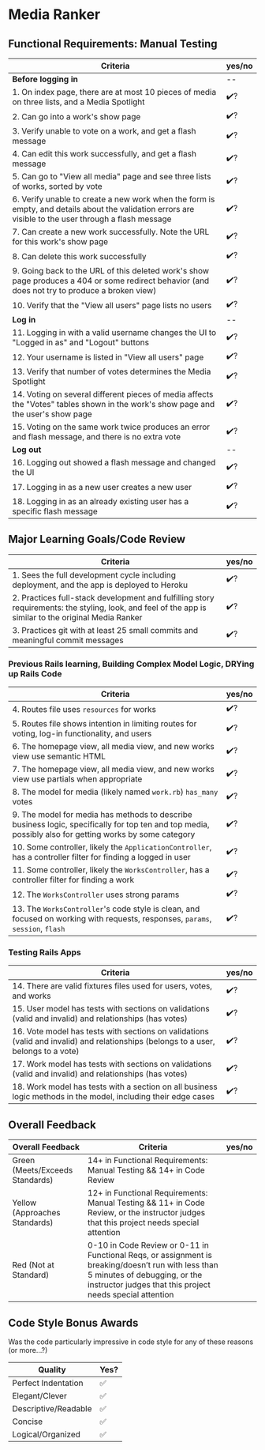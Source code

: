 # Media Ranker

<!-- Instructors: The checkmarks are already there, so just delete them for any line items that aren't met. -->

<!-- Instructions:

Limit your in-line comments on this one. Also, the manual testing is huge, but covers eeeeverything, so if there's anything to comment on as constructive feedback, the manual testing should point you right to it with any line that has the answer "no"
-->

## Functional Requirements: Manual Testing

| Criteria | yes/no |
| --- | --- |
| **Before logging in** | --
| 1. On index page, there are at most 10 pieces of media on three lists, and a Media Spotlight | ✔️?
| 2. Can go into a work's show page | ✔️?
| 3. Verify unable to vote on a work, and get a flash message | ✔️?
| 4. Can edit this work successfully, and get a flash message | ✔️?
| 5. Can go to "View all media" page and see three lists of works, sorted by vote | ✔️?
| 6. Verify unable to create a new work when the form is empty, and details about the validation errors are visible to the user through a flash message | ✔️?
| 7. Can create a new work successfully. Note the URL for this work's show page | ✔️?
| 8. Can delete this work successfully |✔️?
| 9. Going back to the URL of this deleted work's show page produces a 404 or some redirect behavior (and does not try to produce a broken view) | ✔️?
| 10. Verify that the "View all users" page lists no users | ✔️?
| **Log in** | --
| 11. Logging in with a valid username changes the UI to "Logged in as" and "Logout" buttons | ✔️?
| 12. Your username is listed in "View all users" page | ✔️?
| 13. Verify that number of votes determines the Media Spotlight | ✔️?
| 14. Voting on several different pieces of media affects the "Votes" tables shown in the work's show page and the user's show page | ✔️?
| 15. Voting on the same work twice produces an error and flash message, and there is no extra vote | ✔️?
| **Log out** | --
| 16. Logging out showed a flash message and changed the UI | ✔️?
| 17. Logging in as a new user creates a new user | ✔️?
| 18. Logging in as an already existing user has a specific flash message | ✔️?

## Major Learning Goals/Code Review

| Criteria | yes/no |
| --- | --- |
| 1. Sees the full development cycle including deployment, and the app is deployed to Heroku | ✔️?
| 2. Practices full-stack development and fulfilling story requirements: the styling, look, and feel of the app is similar to the original Media Ranker | ✔️?
| 3. Practices git with at least 25 small commits and meaningful commit messages | ✔️?

### Previous Rails learning, Building Complex Model Logic, DRYing up Rails Code

| Criteria | yes/no |
| --- | --- |
| 4. Routes file uses `resources` for works | ✔️?
| 5. Routes file shows intention in limiting routes for voting, log-in functionality, and users | ✔️?
| 6. The homepage view, all media view, and new works view use semantic HTML | ✔️?
| 7. The homepage view, all media view, and new works view use partials when appropriate | ✔️?
| 8. The model for media (likely named `work.rb`) `has_many` votes | ✔️?
| 9. The model for media has methods to describe business logic, specifically for top ten and top media, possibly also for getting works by some category | ✔️?
| 10. Some controller, likely the `ApplicationController`, has a controller filter for finding a logged in user | ✔️?
| 11. Some controller, likely the `WorksController`, has a controller filter for finding a work | ✔️?
| 12. The `WorksController` uses strong params | ✔️?
| 13. The `WorksController`'s code style is clean, and focused on working with requests, responses, `params`, `session`, `flash` | ✔️?

### Testing Rails Apps

| Criteria | yes/no |
| --- | --- |
| 14. There are valid fixtures files used for users, votes, and works | ✔️?
| 15. User model has tests with sections on validations (valid and invalid) and relationships (has votes) | ✔️?
| 16. Vote model has tests with sections on validations (valid and invalid) and relationships (belongs to a user, belongs to a vote) | ✔️?
| 17. Work model has tests with sections on validations (valid and invalid) and relationships (has votes) | ✔️?
| 18. Work model has tests with a section on all business logic methods in the model, including their edge cases | ✔️?

## Overall Feedback

| Overall Feedback | Criteria | yes/no |
| --- | --- | --- |
| Green (Meets/Exceeds Standards) | 14+ in Functional Requirements: Manual Testing && 14+ in Code Review | 
| Yellow (Approaches Standards) | 12+ in Functional Requirements: Manual Testing && 11+ in Code Review, or the instructor judges that this project needs special attention | 
| Red (Not at Standard) | 0-10 in Code Review or 0-11 in Functional Reqs, or assignment is breaking/doesn’t run with less than 5 minutes of debugging, or the instructor judges that this project needs special attention | 

<!-- ### Additional Feedback -->

<!-- Instructors, feel free to ignore this section if there's nothing else to add. -->

## Code Style Bonus Awards

<!-- Instructors: Please strike a balance between liberal/stingy with these. These are simply built-in pieces of positive feedback; use this to encourage and push students towards a cleaner code style! -->

Was the code particularly impressive in code style for any of these reasons (or more...?)

| Quality | Yes? |
| --- | --- |
| Perfect Indentation | ✅
| Elegant/Clever | ✅
| Descriptive/Readable | ✅
| Concise | ✅
| Logical/Organized | ✅